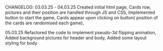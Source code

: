 CHANGELOG:
03.03.25 - 04.03.25
Created initial html page,
Cards row, pictures and their position are handled through JS and CSS,
Implemented button to start the game,
Cards appear upon clicking on button( position of the cards are randomised each game),

05.03.25
Refactored the code to implement pseudo-3d flipping animation,
Added background pictures for header and body,
Added some layout styling for body
